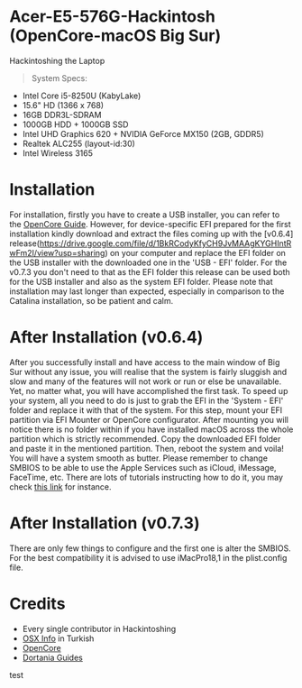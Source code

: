 # Acer-E5-576G-Hackintosh (OpenCore-macOS Big Sur)

Hackintoshing the Laptop

>System Specs:

 - Intel Core i5-8250U (KabyLake)
 - 15.6" HD (1366 x 768)
 - 16GB DDR3L-SDRAM
 - 1000GB HDD + 1000GB SSD
 - Intel UHD Graphics 620 + NVIDIA GeForce MX150 (2GB, GDDR5)
 - Realtek ALC255 (layout-id:30)
 - Intel Wireless 3165
 
 # Installation
 
 For installation, firstly you have to create a USB installer, you can refer to the [OpenCore Guide](https://dortania.github.io/OpenCore-Install-Guide/extras/big-sur/#a-supported-smbios).
 However, for device-specific EFI prepared for the first installation kindly download and extract the files coming up with the [v0.6.4] release(https://drive.google.com/file/d/1BkRCodyKfyCH9JvMAAgKYGHIntRwFm2I/view?usp=sharing) on your computer and replace the EFI folder on the USB installer with the downloaded one in the 'USB - EFI' folder. For the v0.7.3 you don't need to that as the EFI folder this release can be used both for the USB installer and also as the system EFI folder.
 Please note that installation may last longer than expected, especially in comparison to the Catalina installation, so be patient and calm.
 
 # After Installation (v0.6.4)
 
 After you successfully install and have access to the main window of Big Sur without any issue, you will realise that the system is fairly sluggish and slow and many of the features will not work or run or else be unavailable. Yet, no matter what, you will have accomplished the first task.
 To speed up your system, all you need to do is just to grab the EFI in the 'System - EFI' folder and replace it with that of the system. For this step, mount your EFI partition via EFI Mounter or OpenCore configurator. After mounting you will notice there is no folder within if you have installed macOS across the whole partition which is strictly recommended. Copy the downloaded EFI folder and paste it in the mentioned partition. Then, reboot the system and voila! You will have a system smooth as butter.
 Please remember to change SMBIOS to be able to use the Apple Services such as iCloud, iMessage, FaceTime, etc. There are lots of tutorials instructing how to do it, you may check [this link](https://dortania.github.io/OpenCore-Post-Install/universal/iservices.html#generate-a-new-serial) for instance.
 
 # After Installation (v0.7.3)
 There are only few things to configure and the first one is alter the SMBIOS. For the best compatibility it is advised to use iMacPro18,1 in the plist.config file.
 
 # Credits
 - Every single contributor in Hackintoshing
 - [OSX Info](https://osxinfo.net) in Turkish
 - [OpenCore](https://github.com/acidanthera/OpenCorePkg)
 - [Dortania Guides](https://dortania.github.io/OpenCore-Install-Guide/prerequisites.html)

test
